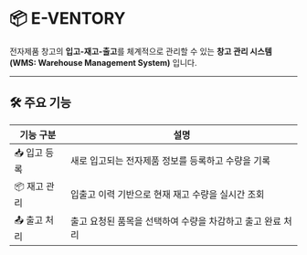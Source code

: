 # 📦 E-VENTORY

전자제품 창고의 **입고-재고-출고**를 체계적으로 관리할 수 있는 **창고 관리 시스템(WMS: Warehouse Management System)** 입니다.

---

## 🛠️ 주요 기능

| 기능 구분 | 설명 |
|----------|------|
| 📥 입고 등록 | 새로 입고되는 전자제품 정보를 등록하고 수량을 기록 |
| 📦 재고 관리 | 입출고 이력 기반으로 현재 재고 수량을 실시간 조회 |
| 📤 출고 처리 | 출고 요청된 품목을 선택하여 수량을 차감하고 출고 완료 처리 |
    






